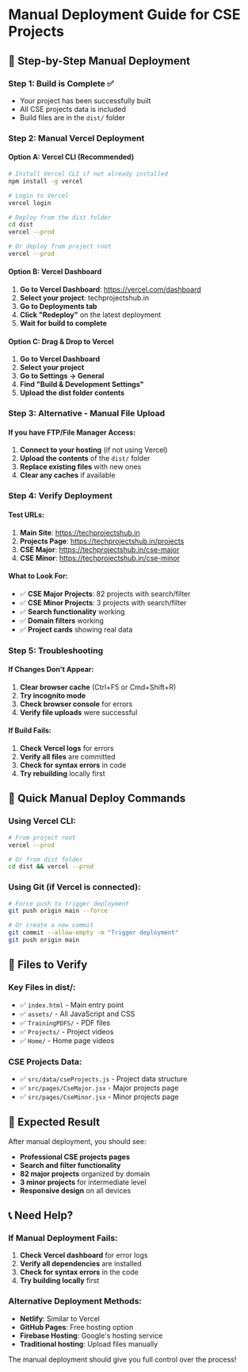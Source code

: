 # Manual Deployment Guide for CSE Projects

## 🎯 **Step-by-Step Manual Deployment**

### **Step 1: Build is Complete ✅**
- Your project has been successfully built
- All CSE projects data is included
- Build files are in the `dist/` folder

### **Step 2: Manual Vercel Deployment**

#### **Option A: Vercel CLI (Recommended)**
```bash
# Install Vercel CLI if not already installed
npm install -g vercel

# Login to Vercel
vercel login

# Deploy from the dist folder
cd dist
vercel --prod

# Or deploy from project root
vercel --prod
```

#### **Option B: Vercel Dashboard**
1. **Go to Vercel Dashboard**: https://vercel.com/dashboard
2. **Select your project**: techprojectshub.in
3. **Go to Deployments tab**
4. **Click "Redeploy"** on the latest deployment
5. **Wait for build to complete**

#### **Option C: Drag & Drop to Vercel**
1. **Go to Vercel Dashboard**
2. **Select your project**
3. **Go to Settings → General**
4. **Find "Build & Development Settings"**
5. **Upload the dist folder contents**

### **Step 3: Alternative - Manual File Upload**

#### **If you have FTP/File Manager Access:**
1. **Connect to your hosting** (if not using Vercel)
2. **Upload the contents** of the `dist/` folder
3. **Replace existing files** with new ones
4. **Clear any caches** if available

### **Step 4: Verify Deployment**

#### **Test URLs:**
1. **Main Site**: https://techprojectshub.in
2. **Projects Page**: https://techprojectshub.in/projects
3. **CSE Major**: https://techprojectshub.in/cse-major
4. **CSE Minor**: https://techprojectshub.in/cse-minor

#### **What to Look For:**
- ✅ **CSE Major Projects**: 82 projects with search/filter
- ✅ **CSE Minor Projects**: 3 projects with search/filter
- ✅ **Search functionality** working
- ✅ **Domain filters** working
- ✅ **Project cards** showing real data

### **Step 5: Troubleshooting**

#### **If Changes Don't Appear:**
1. **Clear browser cache** (Ctrl+F5 or Cmd+Shift+R)
2. **Try incognito mode**
3. **Check browser console** for errors
4. **Verify file uploads** were successful

#### **If Build Fails:**
1. **Check Vercel logs** for errors
2. **Verify all files** are committed
3. **Check for syntax errors** in code
4. **Try rebuilding** locally first

## 🚀 **Quick Manual Deploy Commands**

### **Using Vercel CLI:**
```bash
# From project root
vercel --prod

# Or from dist folder
cd dist && vercel --prod
```

### **Using Git (if Vercel is connected):**
```bash
# Force push to trigger deployment
git push origin main --force

# Or create a new commit
git commit --allow-empty -m "Trigger deployment"
git push origin main
```

## 📁 **Files to Verify**

### **Key Files in dist/:**
- ✅ `index.html` - Main entry point
- ✅ `assets/` - All JavaScript and CSS
- ✅ `TrainingPDFS/` - PDF files
- ✅ `Projects/` - Project videos
- ✅ `Home/` - Home page videos

### **CSE Projects Data:**
- ✅ `src/data/cseProjects.js` - Project data structure
- ✅ `src/pages/CseMajor.jsx` - Major projects page
- ✅ `src/pages/CseMinor.jsx` - Minor projects page

## 🎯 **Expected Result**

After manual deployment, you should see:
- **Professional CSE projects pages**
- **Search and filter functionality**
- **82 major projects** organized by domain
- **3 minor projects** for intermediate level
- **Responsive design** on all devices

## 📞 **Need Help?**

### **If Manual Deployment Fails:**
1. **Check Vercel dashboard** for error logs
2. **Verify all dependencies** are installed
3. **Check for syntax errors** in the code
4. **Try building locally** first

### **Alternative Deployment Methods:**
- **Netlify**: Similar to Vercel
- **GitHub Pages**: Free hosting option
- **Firebase Hosting**: Google's hosting service
- **Traditional hosting**: Upload files manually

The manual deployment should give you full control over the process!
